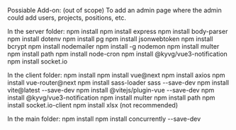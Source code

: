 Possiable Add-on:
(out of scope) To add an admin page where the admin could add users, projects, positions, etc.



In the server folder:
npm install 
npm install express
npm install body-parser
npm install dotenv
npm install pg
npm install jsonwebtoken
npm install bcrypt
npm install nodemailer
npm install -g nodemon
npm install multer
npm install path
npm install node-cron
npm install @kyvg/vue3-notification
npm install socket.io

In the client folder:
npm install 
npm install vue@next
npm install axios
npm install vue-router@next
npm install sass-loader sass --save-dev
npm install vite@latest --save-dev
npm install @vitejs/plugin-vue --save-dev
npm install @kyvg/vue3-notification
npm install multer
npm install path
npm install socket.io-client
npm install xlsx (not recommended)

In the main folder:
npm install 
npm install concurrently --save-dev

